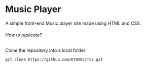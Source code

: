 # Music Player

A simple front-end Music player site made using HTML and CSS.

###### How to replicate?
Clone the repository into a local folder:
```
git clone https://github.com/DTUSDC/ros.git
```
